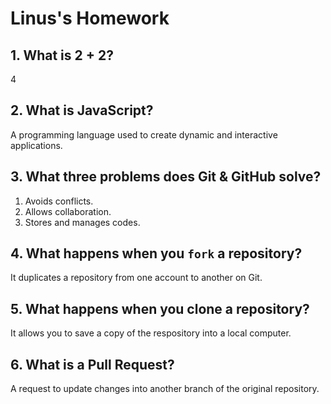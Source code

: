 # Linus's Homework

## 1. What is 2 + 2?

4

## 2. What is JavaScript?

A programming language used to create dynamic and interactive applications. 

## 3. What three problems does Git & GitHub solve?

1. Avoids conflicts.
2. Allows collaboration. 
3. Stores and manages codes. 

## 4. What happens when you `fork` a repository?

It duplicates a repository from one account to another on Git. 

## 5. What happens when you clone a repository?

It allows you to save a copy of the respository into a local computer. 

## 6. What is a Pull Request?

A request to update changes into another branch of the original repository. 
